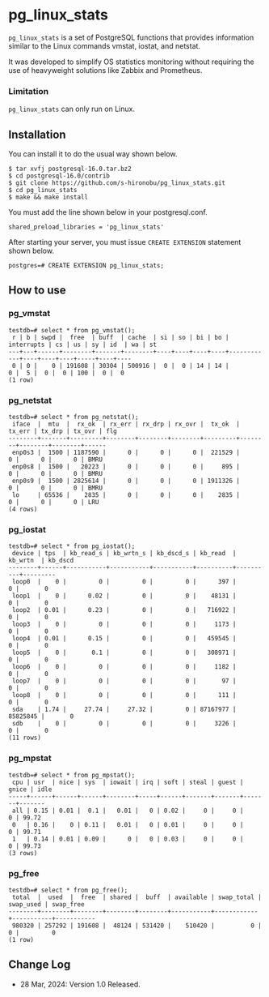 # pg_linux_stats

`pg_linux_stats` is a set of PostgreSQL functions that provides information similar to the Linux commands vmstat, iostat, and netstat.

It was developed to simplify OS statistics monitoring without requiring the use of heavyweight solutions like Zabbix and Prometheus.

### Limitation

`pg_linux_stats` can only run on Linux.

## Installation

You can install it to do the usual way shown below.

```
$ tar xvfj postgresql-16.0.tar.bz2
$ cd postgresql-16.0/contrib
$ git clone https://github.com/s-hironobu/pg_linux_stats.git
$ cd pg_linux_stats
$ make && make install
```

You must add the line shown below in your postgresql.conf.

```
shared_preload_libraries = 'pg_linux_stats'
```

After starting your server, you must issue `CREATE EXTENSION` statement shown below.

```
postgres=# CREATE EXTENSION pg_linux_stats;
```

## How to use

### pg_vmstat

```
testdb=# select * from pg_vmstat();
 r | b | swpd |  free  | buff  | cache  | si | so | bi | bo | interrupts | cs | us | sy | id  | wa | st
---+---+------+--------+-------+--------+----+----+----+----+------------+----+----+----+-----+----+----
 0 | 0 |    0 | 191608 | 30304 | 500916 |  0 |  0 | 14 | 14 |          0 |  5 |  0 |  0 | 100 |  0 |  0
(1 row)
```

### pg_netstat

```
testdb=# select * from pg_netstat();
 iface  |  mtu  |  rx_ok  | rx_err | rx_drp | rx_ovr |  tx_ok  | tx_err | tx_drp | tx_ovr | flg
--------+-------+---------+--------+--------+--------+---------+--------+--------+--------+------
 enp0s3 |  1500 | 1187590 |      0 |      0 |      0 |  221529 |      0 |      0 |      0 | BMRU
 enp0s8 |  1500 |   20223 |      0 |      0 |      0 |     895 |      0 |      0 |      0 | BMRU
 enp0s9 |  1500 | 2825614 |      0 |      0 |      0 | 1911326 |      0 |      0 |      0 | BMRU
 lo     | 65536 |    2835 |      0 |      0 |      0 |    2835 |      0 |      0 |      0 | LRU
(4 rows)
```

### pg_iostat

```
testdb=# select * from pg_iostat();
 device | tps  | kb_read_s | kb_wrtn_s | kb_dscd_s | kb_read  | kb_wrtn  | kb_dscd
--------+------+-----------+-----------+-----------+----------+----------+---------
 loop0  |    0 |         0 |         0 |         0 |      397 |        0 |       0
 loop1  |    0 |      0.02 |         0 |         0 |    48131 |        0 |       0
 loop2  | 0.01 |      0.23 |         0 |         0 |   716922 |        0 |       0
 loop3  |    0 |         0 |         0 |         0 |     1173 |        0 |       0
 loop4  | 0.01 |      0.15 |         0 |         0 |   459545 |        0 |       0
 loop5  |    0 |       0.1 |         0 |         0 |   308971 |        0 |       0
 loop6  |    0 |         0 |         0 |         0 |     1182 |        0 |       0
 loop7  |    0 |         0 |         0 |         0 |       97 |        0 |       0
 loop8  |    0 |         0 |         0 |         0 |      111 |        0 |       0
 sda    | 1.74 |     27.74 |     27.32 |         0 | 87167977 | 85825845 |       0
 sdb    |    0 |         0 |         0 |         0 |     3226 |        0 |       0
(11 rows)
```

### pg_mpstat

```
testdb=# select * from pg_mpstat();
 cpu | usr  | nice | sys  | iowait | irq | soft | steal | guest | gnice | idle
-----+------+------+------+--------+-----+------+-------+-------+-------+-------
 all | 0.15 | 0.01 |  0.1 |   0.01 |   0 | 0.02 |     0 |     0 |     0 | 99.72
 0   | 0.16 |    0 | 0.11 |   0.01 |   0 | 0.01 |     0 |     0 |     0 | 99.71
 1   | 0.14 | 0.01 | 0.09 |      0 |   0 | 0.03 |     0 |     0 |     0 | 99.73
(3 rows)
```
### pg_free

```
testdb=# select * from pg_free();
 total  |  used  |  free  | shared |  buff  | available | swap_total | swap_used | swap_free
--------+--------+--------+--------+--------+-----------+------------+-----------+-----------
 980320 | 257292 | 191608 |  48124 | 531420 |    510420 |          0 |         0 |         0
(1 row)
```

## Change Log
 - 28 Mar, 2024: Version 1.0 Released.
